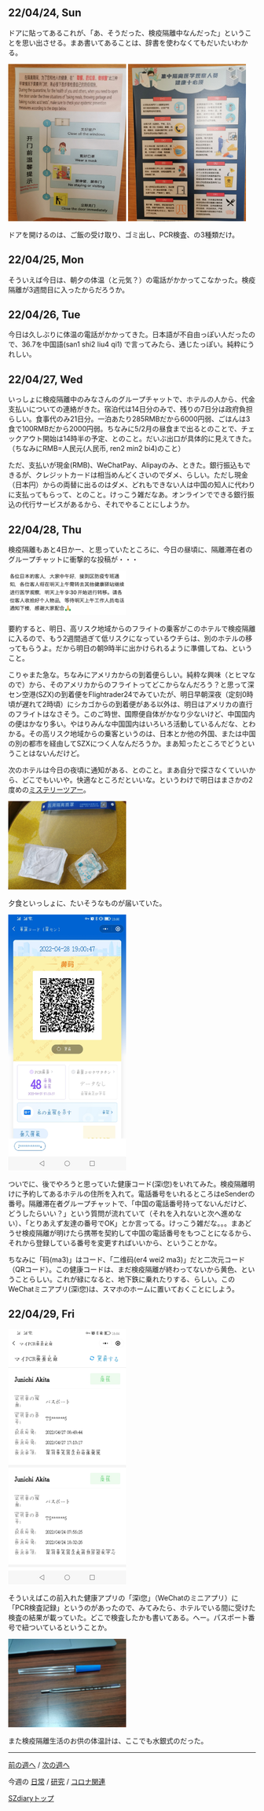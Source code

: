 ## 22/04/24, Sun

ドアに貼ってあるこれが、「あ、そうだった、検疫隔離中なんだった」ということを思い出させる。まあ書いてあることは、辞書を使わなくてもだいたいわかる。

<img src="https://github.com/akita11/SZdiary/blob/main/diary/photo/2022-04-24_11.01.20.jpg" width="240px">

<img src="https://github.com/akita11/SZdiary/blob/main/diary/photo/2022-04-24_11.01.27.jpg" width="240px">

ドアを開けるのは、ご飯の受け取り、ゴミ出し、PCR検査、の3種類だけ。


## 22/04/25, Mon

そういえば今日は、朝夕の体温（と元気？）の電話がかかってこなかった。検疫隔離が3週間目に入ったからだろうか。


## 22/04/26, Tue

今日は久しぶりに体温の電話がかかってきた。日本語が不自由っぽい人だったので、36.7を中国語(san1 shi2 liu4 qi1) で言ってみたら、通じたっぽい。純粋にうれしい。


## 22/04/27, Wed

いっしょに検疫隔離中のみなさんのグループチャットで、ホテルの人から、代金支払いについての連絡がきた。宿泊代は14日分のみで、残りの7日分は政府負担らしい。食事代のみ21日分。一泊あたり285RMBだから6000円弱、ごはんは3食で100RMBだから2000円弱。ちなみに5/2月の昼食まで出るとのことで、チェックアウト開始は14時半の予定、とのこと。だいぶ出口が具体的に見えてきた。（ちなみにRMB=人民元(人民币, ren2 min2 bi4)のこと）

ただ、支払いが現金(RMB)、WeChatPay、Alipayのみ、ときた。銀行振込もできるが、クレジットカードは相当めんどくさいのでダメ、らしい。ただし現金（日本円）からの両替に出るのはダメ、どれもできない人は中国の知人に代わりに支払ってもらって、とのこと。けっこう雑だなあ。オンラインでできる銀行振込の代行サービスがあるから、それでやることにしようか。


## 22/04/28, Thu

検疫隔離もあと4日かー、と思っていたところに、今日の昼頃に、隔離滞在者のグループチャットに衝撃的な投稿が・・・

<img src="https://github.com/akita11/SZdiary/blob/main/diary/photo/2022-04-28_12.36.28.png" width="240px">

要約すると、明日、高リスク地域からのフライトの乗客がこのホテルで検疫隔離に入るので、もう2週間過ぎて低リスクになっているウチらは、別のホテルの移ってもらうよ。だから明日の朝9時半に出かけられるように準備してね、ということ。

こりゃまた急な。ちなみにアメリカからの到着便らしい。純粋な興味（とヒマなので）から、そのアメリカからのフライトってどこからなんだろう？と思って深セン空港(SZX)の到着便をFlightrader24でみていたが、明日早朝深夜（定刻0時頃が遅れて2時頃）にシカゴからの到着便がある以外は、明日はアメリカの直行のフライトはなさそう。このご時世、国際便自体がかなり少ないけど、中国国内の便はかなり多い。やはりみんな中国国内はいろいろ活動しているんだな、とわかる。その高リスク地域からの乗客というのは、日本とか他の外国、または中国の別の都市を経由してSZXにつく人なんだろうか。まあ知ったところでどうということはないんだけど。

次のホテルは今日の夜頃に通知がある、とのこと。まあ自分で探さなくていいから、どこでもいいや。快適なところだといいな。というわけで明日はまさかの2度めの[ミステリーツアー](https://github.com/akita11/SZdiary/blob/main/diary/covid19/2204-3.md#220411-mon)。

<img src="https://github.com/akita11/SZdiary/blob/main/diary/photo/2022-04-28_18.29.36.jpg" width="240px">

夕食といっしょに、たいそうなものが届いていた。

<img src="https://github.com/akita11/SZdiary/blob/main/diary/photo/2022-04-28_19.00.49.jpg" width="240px">

ついでに、後でやろうと思っていた健康コード(深i您)をいれてみた。検疫隔離明けに予約してあるホテルの住所を入れて。電話番号をいれるところはeSenderの番号。隔離滞在者グループチャットで、「中国の電話番号持ってないんだけど、どうしたらいい？」という質問が流れていて（それを入れないと次へ進めない）、「とりあえず友達の番号でOK」とか言ってる。けっこう雑だな。。。まあどうせ検疫隔離が明けたら携帯を契約して中国の電話番号をもつことになるから、それから登録している番号を変更すればいいから、ということかな。

ちなみに「码(ma3)」はコード、「二维码(er4 wei2 ma3)」だと二次元コード（QRコード）。この健康コードは、まだ検疫隔離が終わってないから黄色、ということらしい。これが緑になると、地下鉄に乗れたりする、らしい。このWeChatミニアプリ(深i您)は、スマホのホームに置いておくことにしよう。

## 22/04/29, Fri

<img src="https://github.com/akita11/SZdiary/blob/main/diary/photo/2022-04-29_18.04.02.jpg" width="240px">

そういえばこの前入れた健康アプリの「深i您」（WeChatのミニアプリ）に「PCR検査記録」というのがあったので、みてみたら、ホテルでいる間に受けた検査の結果が載っていた。どこで検査したかも書いてある。へー。パスポート番号で紐ついているということか。

<img src="https://github.com/akita11/SZdiary/blob/main/diary/photo/2022-04-29_18.47.47.jpg" width="240px">

また検疫隔離生活のお供の体温計は、ここでも水銀式のだった。

***

[前の週へ](2204-4.md) /
[次の週へ](2205-1.md)

今週の
[日常](../diary/2204-5.md) /
[研究](../research/2204-5.md) /
[コロナ関連](../covid19/2204-5.md)

[SZdiaryトップ](../../README.md)
